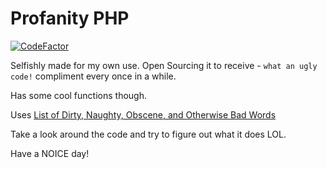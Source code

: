 # Profanity PHP

[![CodeFactor](https://www.codefactor.io/repository/github/friendshipking/profanity_php/badge)](https://www.codefactor.io/repository/github/friendshipking/profanity_php)

Selfishly made for my own use. Open Sourcing it to receive - `what an ugly code!` compliment every once in a while.

Has some cool functions though.

Uses [List of Dirty, Naughty, Obscene, and Otherwise Bad Words](https://github.com/LDNOOBW/List-of-Dirty-Naughty-Obscene-and-Otherwise-Bad-Words.git)

Take a look around the code and try to figure out what it does LOL.

Have a NOICE day!
